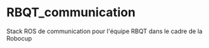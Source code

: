 RBQT_communication
==================

Stack ROS de communication pour l'équipe RBQT dans le cadre de la Robocup
